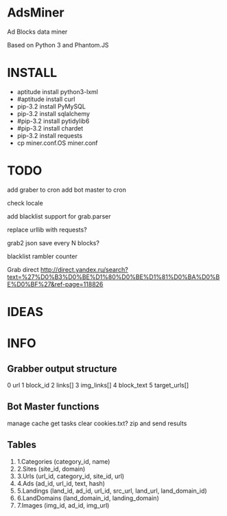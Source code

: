 AdsMiner
========
<p>Ad Blocks data miner</p>
<p>Based on Python 3 and Phantom.JS</p>

INSTALL
=======
<ul>
<li>aptitude install python3-lxml</li>
<li>#aptitude install curl</li>
<li>pip-3.2 install PyMySQL</li>
<li>pip-3.2 install sqlalchemy</li>
<li>#pip-3.2 install pytidylib6</li>
<li>#pip-3.2 install chardet</li>
<li>pip-3.2 install requests</li>
<li>cp miner.conf.OS miner.conf</li>
</ul>

TODO
====

add graber to cron
add bot master to cron

check locale

add blacklist support for grab.parser

replace urllib with requests?

grab2 json save every N blocks?

blacklist rambler counter

Grab direct
http://direct.yandex.ru/search?text=%27%D0%B3%D0%BE%D1%80%D0%BE%D1%81%D0%BA%D0%BE%D0%BF%27&ref-page=118826

IDEAS
=====

INFO
====

<h2>Grabber output structure</h2>
0 url
1 block_id
2 links[]
3 img_links[]
4 block_text
5 target_urls[]

<h2>Bot Master functions</h2>
 manage cache
 get tasks
 clear cookies.txt?
 zip and send results

<h2>Tables</h2>
<ol>
<li>1.Categories (category_id, name)</li>
<li>2.Sites (site_id, domain)</li>
<li>3.Urls (url_id, category_id, site_id, url)</li>
<li>4.Ads (ad_id, url_id, text, hash)</li>
<li>5.Landings (land_id, ad_id, url_id, src_url, land_url, land_domain_id)</li>
<li>6.LandDomains (land_domain_id, landing_domain)</li>
<li>7.Images (img_id, ad_id, img_url)</li>
</ol>




